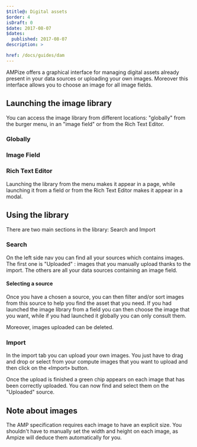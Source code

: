 ```yaml
---
$title@: Digital assets
$order: 4
isDraft: 0
$date: 2017-08-07
$dates:
  published: 2017-08-07
description: >

href: /docs/guides/dam
---
```


AMPize offers a graphical interface for managing digital assets already present in your data sources or uploading your own images.
Moreover this interface allows you to choose an image for all image fields.

## Launching the image library

You can access the image library from different locations: "globally" from the burger menu, in an "image field" or from the Rich Text Editor.

### Globally

<amp-img src="/static/img/menu-burger.png"  width="227"  height="105"  layout="fixed"  alt="burger menu"></amp-img>

<amp-img class="col-12 md-col-6" src="/static/img/image-library/menu-image-library.png"  width="610"  height="340"  layout="responsive" alt="menu image library"></amp-img>

### Image Field

<amp-img class="col-12 md-col-3" src="/static/img/image-library/inline-image-library.png"  width="361"  height="408" layout="responsive"  alt="inline image library"></amp-img>

### Rich Text Editor

<amp-img class="col-12 md-col-6" src="/static/img/image-library/image-rte.png"  width="606"  height="71"  layout="responsive" alt="image from the rich text editor"></amp-img>

Launching the library from the menu makes it appear in a page, while launching it from a field or from the Rich Text Editor makes it appear in a modal.

## Using the library

There are two main sections in the library: Search and Import

### Search

<amp-img class="col-12 md-col-8" src="/static/img/image-library/search-image-library.png"  width="863"  height="547" layout="responsive"  alt="search image library"></amp-img>

On the left side nav you can find all your sources which contains images. The first one is "Uploaded" : images that you manually upload thanks to the import.
The others are all your data sources containing an image field.

#### Selecting a source

<amp-img class="col-12 md-col-8" src="/static/img/image-library/filter-image-library.png"  width="1601"  height="685"  layout="responsive"  alt="filter image library"></amp-img>

Once you have a chosen a source, you can then filter and/or sort images from this source to help you find the asset that you need.
If you had launched the image library from a field you can then choose the image that you want, while if you had launched it globally you can only consult them.

Moreover, images uploaded can be deleted.

<amp-img class="col-6 md-col-4" src="/static/img/image-library/choose-image-library.png"  width="323"  height="270"  layout="responsive"  alt="select image"></amp-img>

### Import

In the import tab you can upload your own images. You just have to drag and drop or select from your compute images that you want to upload and then click on the «Import» button.

<amp-img class="col-12 md-col-8" src="/static/img/image-library/import-image-library.png"  width="1041"  height="471" layout="responsive"  alt="import image library"></amp-img>

Once the upload is finished a green chip appears on each image that has been correctly uploaded. You can now find and select them on the "Uploaded" source.

## Note about images

The AMP specification requires each image to have an explicit size. You shouldn't have to manually set the width and height on each image, as Ampize will deduce them automatically for you.
